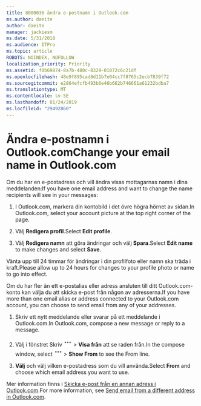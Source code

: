```yaml
---
title: 8000036 ändra e-postnamn i Outlook.com
ms.author: daeite
author: daeite
manager: jackiesm
ms.date: 5/31/2018
ms.audience: ITPro
ms.topic: article
ROBOTS: NOINDEX, NOFOLLOW
localization_priority: Priority
ms.assetid: f0b69874-8a7b-480c-8329-01872c6c21df
ms.openlocfilehash: 48e9f895cad8d11b7e04cc7f8765c2ecb7839f72
ms.sourcegitcommit: e2864efcfb493b6e46b662b746661a61232bdba7
ms.translationtype: MT
ms.contentlocale: sv-SE
ms.lasthandoff: 01/24/2019
ms.locfileid: "29492860"
---
```

# <a name="change-your-email-name-in-outlookcom"></a><span data-ttu-id="8f1fa-102">Ändra e-postnamn i Outlook.com</span><span class="sxs-lookup"><span data-stu-id="8f1fa-102">Change your email name in Outlook.com</span></span>

<span data-ttu-id="8f1fa-103">Om du har en e-postadress och vill ändra visas mottagarnas namn i dina meddelanden:</span><span class="sxs-lookup"><span data-stu-id="8f1fa-103">If you have one email address and want to change the name recipients will see in your messages:</span></span>
  
1. <span data-ttu-id="8f1fa-104">I Outlook.com, markera din kontobild i det övre högra hörnet av sidan.</span><span class="sxs-lookup"><span data-stu-id="8f1fa-104">In Outlook.com, select your account picture at the top right corner of the page.</span></span>
    
2. <span data-ttu-id="8f1fa-105">Välj **Redigera profil**.</span><span class="sxs-lookup"><span data-stu-id="8f1fa-105">Select **Edit profile**.</span></span> 
    
3. <span data-ttu-id="8f1fa-106">Välj **Redigera namn** att göra ändringar och välj **Spara**.</span><span class="sxs-lookup"><span data-stu-id="8f1fa-106">Select **Edit name** to make changes and select **Save**.</span></span> 
    
<span data-ttu-id="8f1fa-107">Vänta upp till 24 timmar för ändringar i din profilfoto eller namn ska träda i kraft.</span><span class="sxs-lookup"><span data-stu-id="8f1fa-107">Please allow up to 24 hours for changes to your profile photo or name to go into effect.</span></span>
  
<span data-ttu-id="8f1fa-108">Om du har fler än ett e-postalias eller adress ansluten till ditt Outlook.com-konto kan välja du att skicka e-post från någon av adresserna.</span><span class="sxs-lookup"><span data-stu-id="8f1fa-108">If you have more than one email alias or address connected to your Outlook.com account, you can choose to send email from any of your addresses.</span></span>
  
1. <span data-ttu-id="8f1fa-109">Skriv ett nytt meddelande eller svarar på ett meddelande i Outlook.com.</span><span class="sxs-lookup"><span data-stu-id="8f1fa-109">In Outlook.com, compose a new message or reply to a message.</span></span>
    
2. <span data-ttu-id="8f1fa-p101">Välj i fönstret Skriv ![mer i ikonen i gruppen åtgärder. ](media/b97ea7cd-eeb0-49c5-a564-7ca2d2e33909.png) \> **Visa från** att se raden från.</span><span class="sxs-lookup"><span data-stu-id="8f1fa-p101">In the compose window, select ![The More group actions icon.](media/b97ea7cd-eeb0-49c5-a564-7ca2d2e33909.png) \> **Show From** to see the From line.</span></span> 
    
3. <span data-ttu-id="8f1fa-112">**Välj** och välj vilken e-postadress som du vill använda.</span><span class="sxs-lookup"><span data-stu-id="8f1fa-112">Select **From** and choose which email address you want to use.</span></span> 
    
<span data-ttu-id="8f1fa-113">Mer information finns i [Skicka e-post från en annan adress i Outlook.com](https://go.microsoft.com/fwlink/p/?linkid=2001701&amp;clcid=0x409).</span><span class="sxs-lookup"><span data-stu-id="8f1fa-113">For more information, see [Send email from a different address in Outlook.com](https://go.microsoft.com/fwlink/p/?linkid=2001701&amp;clcid=0x409).</span></span>
  

